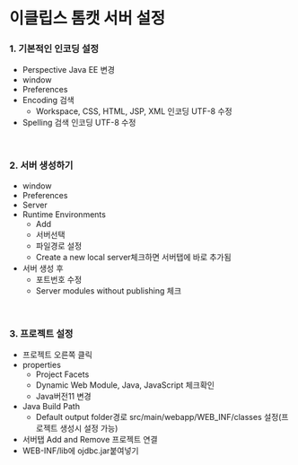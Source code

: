 # 이클립스 톰캣 서버 설정

### 1. 기본적인 인코딩 설정
- Perspective Java EE 변경
- window
- Preferences
- Encoding 검색
    - Workspace, CSS, HTML, JSP, XML 인코딩 UTF-8 수정
- Spelling 검색 인코딩 UTF-8 수정

<br>

### 2. 서버 생성하기
- window
- Preferences
- Server
- Runtime Environments
    - Add
    - 서버선택
    - 파일경로 설정
    - Create a new local server체크하면 서버탭에 바로 추가됨
- 서버 생성 후
    - 포트번호 수정
    - Server modules without publishing 체크

<br>

### 3. 프로젝트 설정
- 프로젝트 오른쪽 클릭
- properties
    - Project Facets
    - Dynamic Web Module, Java, JavaScript 체크확인
    - Java버전11 변경
- Java Build Path
    - Default output folder경로 src/main/webapp/WEB_INF/classes 설정(프로젝트 생성시 설정 가능)
- 서버탭 Add and Remove 프로젝트 연결
- WEB-INF/lib에 ojdbc.jar붙여넣기